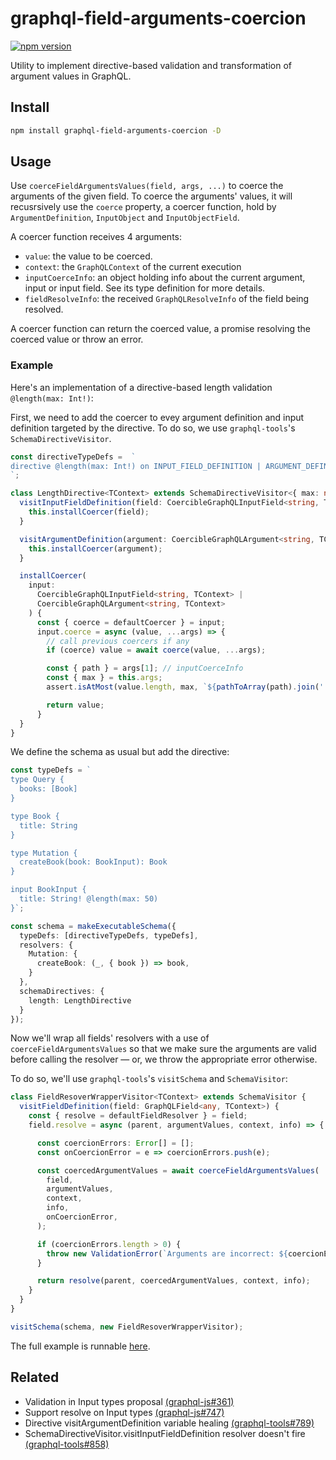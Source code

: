 # graphql-field-arguments-coercion

[![npm version](https://badge.fury.io/js/graphql-field-arguments-coercion.svg)](https://badge.fury.io/js/graphql-field-arguments-coercion)

Utility to implement directive-based validation and transformation of argument values in GraphQL. 

## Install

```sh
npm install graphql-field-arguments-coercion -D
```

## Usage

Use `coerceFieldArgumentsValues(field, args, ...)` to coerce the arguments of the given field. To coerce the arguments' values, it will recusrsively use the `coerce` property, a coercer function, hold by `ArgumentDefinition`, `InputObject` and `InputObjectField`.

A coercer function receives 4 arguments:
- `value`: the value to be coerced.
- `context`: the `GraphQLContext` of the current execution
- `inputCoerceInfo`: an object holding info about the current argument, input or input field. See its type definition for more details.
- `fieldResolveInfo`: the received `GraphQLResolveInfo` of the field being resolved.

A coercer function can return the coerced value, a promise resolving the coerced value or throw an error.

### Example
Here's an implementation of a directive-based length validation `@length(max: Int!)`:

First, we need to add the coercer to evey argument definition and input definition targeted by the directive. To do so, we use `graphql-tools`'s `SchemaDirectiveVisitor`.

```ts
const directiveTypeDefs =  `
directive @length(max: Int!) on INPUT_FIELD_DEFINITION | ARGUMENT_DEFINITION
`;

class LengthDirective<TContext> extends SchemaDirectiveVisitor<{ max: number }, TContext> {
  visitInputFieldDefinition(field: CoercibleGraphQLInputField<string, TContext>) {
    this.installCoercer(field);
  }

  visitArgumentDefinition(argument: CoercibleGraphQLArgument<string, TContext>) {
    this.installCoercer(argument);
  }

  installCoercer(
    input: 
      CoercibleGraphQLInputField<string, TContext> |
      CoercibleGraphQLArgument<string, TContext>
    ) {
      const { coerce = defaultCoercer } = input;
      input.coerce = async (value, ...args) => {
        // call previous coercers if any
        if (coerce) value = await coerce(value, ...args);

        const { path } = args[1]; // inputCoerceInfo
        const { max } = this.args;
        assert.isAtMost(value.length, max, `${pathToArray(path).join('.')} length exceeds ${max}`);

        return value;
      }
  }
}
```

We define the schema as usual but add the directive:

```ts
const typeDefs = `
type Query {
  books: [Book]
}

type Book {
  title: String
}

type Mutation {
  createBook(book: BookInput): Book
}

input BookInput {
  title: String! @length(max: 50)
}`;

const schema = makeExecutableSchema({
  typeDefs: [directiveTypeDefs, typeDefs],
  resolvers: {
    Mutation: {
      createBook: (_, { book }) => book,
    }
  },
  schemaDirectives: {
    length: LengthDirective
  }
});
```

Now we'll wrap all fields' resolvers with a use of `coerceFieldArgumentsValues` so that we make sure the arguments are valid before calling the resolver — or, we throw the appropriate error otherwise.

To do so, we'll use `graphql-tools`'s `visitSchema` and `SchemaVisitor`:

```ts
class FieldResoverWrapperVisitor<TContext> extends SchemaVisitor {
  visitFieldDefinition(field: GraphQLField<any, TContext>) {
    const { resolve = defaultFieldResolver } = field;
    field.resolve = async (parent, argumentValues, context, info) => {

      const coercionErrors: Error[] = [];
      const onCoercionError = e => coercionErrors.push(e);

      const coercedArgumentValues = await coerceFieldArgumentsValues(
        field,
        argumentValues,
        context,
        info,
        onCoercionError,
      );

      if (coercionErrors.length > 0) {
        throw new ValidationError(`Arguments are incorrect: ${coercionErrors.join(',')}`);
      }

      return resolve(parent, coercedArgumentValues, context, info);
    }
  }
}

visitSchema(schema, new FieldResoverWrapperVisitor);
```

The full example is runnable [here](https://codesandbox.io/s/graphql-field-arguments-coercion-usage-gjppl?file=/index.ts).


## Related

- Validation in Input types proposal [(graphql-js#361)](https://github.com/graphql/graphql-js/issues/361)
- Support resolve on Input types [(graphql-js#747)](https://github.com/graphql/graphql-js/issues/747)
- Directive visitArgumentDefinition variable healing [(graphql-tools#789)](https://github.com/ardatan/graphql-tools/issues/789)
- SchemaDirectiveVisitor.visitInputFieldDefinition resolver doesn't fire [(graphql-tools#858)](https://github.com/ardatan/graphql-tools/issues/858)

